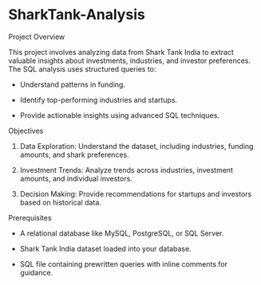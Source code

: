 # SharkTank-Analysis

Project Overview 

This project involves analyzing data from Shark Tank India to extract valuable insights about investments, industries, and investor preferences. 
The SQL analysis uses structured queries to: 
- Understand patterns in funding. 

- Identify top-performing industries and startups. 

- Provide actionable insights using advanced SQL techniques. 

 
Objectives 
1. Data Exploration: Understand the dataset, including industries, funding amounts, and shark preferences. 

2. Investment Trends: Analyze trends across industries, investment amounts, and individual investors. 

3. Decision Making: Provide recommendations for startups and investors based on historical data. 
 

Prerequisites 
- A relational database like MySQL, PostgreSQL, or SQL Server. 

- Shark Tank India dataset loaded into your database. 

- SQL file containing prewritten queries with inline comments for guidance. 

